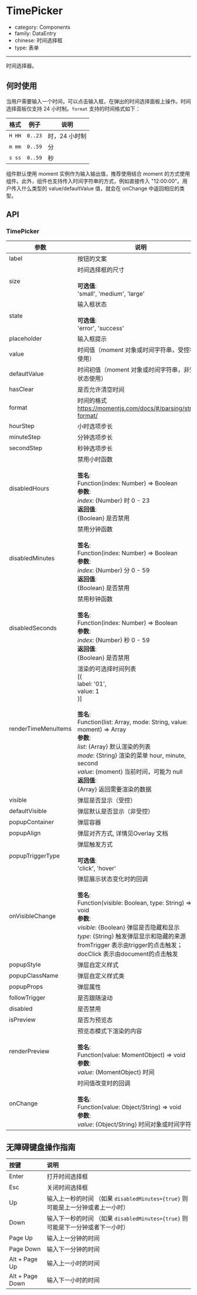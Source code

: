 # TimePicker

-   category: Components
-   family: DataEntry
-   chinese: 时间选择框
-   type: 表单

---
时间选择器。

## 何时使用

当用户需要输入一个时间，可以点击输入框，在弹出的时间选择面板上操作。时间选择面板仅支持 24 小时制。`format` 支持的时间格式如下：

| 格式     | 例子      | 说明       |
| ------ | ------- | -------- |
| `H HH` | `0..23` | 时，24 小时制 |
| `m mm` | `0..59` | 分        |
| `s ss` | `0..59` | 秒        |

组件默认使用 moment 实例作为输入输出值，推荐使用结合 moment 的方式使用组件。此外，组件也支持传入时间字符串的方式，例如直接传入 "12:00:00"。用户传入什么类型的 value/defaultValue 值，就会在 onChange 中返回相应的类型。

## API

### TimePicker

| 参数                  | 说明                                                                                                                                                                                                                                                                                              | 类型        | 默认值        |
| ------------------- | ----------------------------------------------------------------------------------------------------------------------------------------------------------------------------------------------------------------------------------------------------------------------------------------------- | --------- | ---------- |
| label               | 按钮的文案                                                                                                                                                                                                                                                                                           | ReactNode | -          |
| size                | 时间选择框的尺寸<br><br>**可选值**:<br>'small', 'medium', 'large'                                                                                                                                                                                                                                          | Enum      | 'medium'   |
| state               | 输入框状态<br><br>**可选值**:<br>'error', 'success'                                                                                                                                                                                                                                                     | Enum      | -          |
| placeholder         | 输入框提示                                                                                                                                                                                                                                                                                           | String    | -          |
| value               | 时间值（moment 对象或时间字符串，受控状态使用）                                                                                                                                                                                                                                                                     | custom    | -          |
| defaultValue        | 时间初值（moment 对象或时间字符串，非受控状态使用）                                                                                                                                                                                                                                                                   | custom    | -          |
| hasClear            | 是否允许清空时间                                                                                                                                                                                                                                                                                        | Boolean   | true       |
| format              | 时间的格式<br><https://momentjs.com/docs/#/parsing/string-format/>                                                                                                                                                                                                                                   | String    | 'HH:mm:ss' |
| hourStep            | 小时选项步长                                                                                                                                                                                                                                                                                          | Number    | -          |
| minuteStep          | 分钟选项步长                                                                                                                                                                                                                                                                                          | Number    | -          |
| secondStep          | 秒钟选项步长                                                                                                                                                                                                                                                                                          | Number    | -          |
| disabledHours       | 禁用小时函数<br><br>**签名**:<br>Function(index: Number) => Boolean<br>**参数**:<br>_index_: {Number} 时 0 - 23<br>**返回值**:<br>{Boolean} 是否禁用<br>                                                                                                                                                          | Function  | -          |
| disabledMinutes     | 禁用分钟函数<br><br>**签名**:<br>Function(index: Number) => Boolean<br>**参数**:<br>_index_: {Number} 分 0 - 59<br>**返回值**:<br>{Boolean} 是否禁用<br>                                                                                                                                                          | Function  | -          |
| disabledSeconds     | 禁用秒钟函数<br><br>**签名**:<br>Function(index: Number) => Boolean<br>**参数**:<br>_index_: {Number} 秒 0 - 59<br>**返回值**:<br>{Boolean} 是否禁用<br>                                                                                                                                                          | Function  | -          |
| renderTimeMenuItems | 渲染的可选择时间列表<br>[{<br> label: '01',<br> value: 1<br>}]<br><br>**签名**:<br>Function(list: Array, mode: String, value: moment) => Array<br>**参数**:<br>_list_: {Array} 默认渲染的列表<br>_mode_: {String} 渲染的菜单 hour, minute, second<br>_value_: {moment} 当前时间，可能为 null<br>**返回值**:<br>{Array} 返回需要渲染的数据<br> | Function  | -          |
| visible             | 弹层是否显示（受控）                                                                                                                                                                                                                                                                                      | Boolean   | -          |
| defaultVisible      | 弹层默认是否显示（非受控）                                                                                                                                                                                                                                                                                   | Boolean   | -          |
| popupContainer      | 弹层容器                                                                                                                                                                                                                                                                                            | any       | -          |
| popupAlign          | 弹层对齐方式, 详情见Overlay 文档                                                                                                                                                                                                                                                                           | String    | 'tl tl'    |
| popupTriggerType    | 弹层触发方式<br><br>**可选值**:<br>'click', 'hover'                                                                                                                                                                                                                                                      | Enum      | 'click'    |
| onVisibleChange     | 弹层展示状态变化时的回调<br><br>**签名**:<br>Function(visible: Boolean, type: String) => void<br>**参数**:<br>_visible_: {Boolean} 弹层是否隐藏和显示<br>_type_: {String} 触发弹层显示和隐藏的来源 fromTrigger 表示由trigger的点击触发； docClick 表示由document的点击触发                                                                            | Function  | func.noop  |
| popupStyle          | 弹层自定义样式                                                                                                                                                                                                                                                                                         | Object    | -          |
| popupClassName      | 弹层自定义样式类                                                                                                                                                                                                                                                                                        | String    | -          |
| popupProps          | 弹层属性                                                                                                                                                                                                                                                                                            | Object    | -          |
| followTrigger       | 是否跟随滚动                                                                                                                                                                                                                                                                                          | Boolean   | -          |
| disabled            | 是否禁用                                                                                                                                                                                                                                                                                            | Boolean   | false      |
| isPreview           | 是否为预览态                                                                                                                                                                                                                                                                                          | Boolean   | -          |
| renderPreview       | 预览态模式下渲染的内容<br><br>**签名**:<br>Function(value: MomentObject) => void<br>**参数**:<br>_value_: {MomentObject} 时间                                                                                                                                                                                    | Function  | -          |
| onChange            | 时间值改变时的回调<br><br>**签名**:<br>Function(value: Object/String) => void<br>**参数**:<br>_value_: {Object/String} 时间对象或时间字符串                                                                                                                                                                            | Function  | func.noop  |

## 无障碍键盘操作指南

| 按键              | 说明                                                    |
| :-------------- | :---------------------------------------------------- |
| Enter           | 打开时间选择框                                               |
| Esc             | 关闭时间选择框                                               |
| Up              | 输入上一秒的时间 （如果 `disabledMinutes={true}` 则可能是上一分钟或者上一小时） |
| Down            | 输入下一秒的时间 （如果 `disabledMinutes={true}` 则可能是下一分钟或者下一小时） |
| Page Up         | 输入上一分钟的时间                                             |
| Page Down       | 输入下一分钟的时间                                             |
| Alt + Page Up   | 输入上一小时的时间                                             |
| Alt + Page Down | 输入下一小时的时间                                             |
